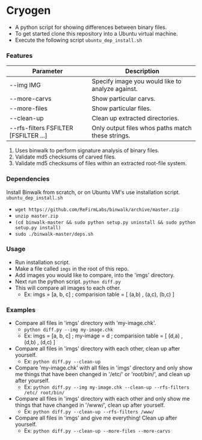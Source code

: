 # Cryogen
   - A python script for showing differences between binary files.
   - To get started clone this repository into a Ubuntu virtual machine.
   - Execute the following script ``` ubuntu_dep_install.sh ```

### Features
| Parameter | Description|
| --- | --- |
| --img IMG | Specify image you would like to analyze against. |
| --more-carvs | Show particular carvs. |
| --more-files | Show particular files. |
| --clean-up | Clean up extracted directories. |
| --rfs-filters FSFILTER [FSFILTER ...] | Only output files whos paths match these strings. |

1. Uses binwalk to perform signature analysis of binary files.
2. Validate md5 checksums of carved files.
3. Validate md5 checksums of files within an extracted root-file system.

### Dependencies
Install Binwalk from scratch, or on Ubuntu VM's use installation script. ``` ubuntu_dep_install.sh ```
  - ```wget https://github.com/ReFirmLabs/binwalk/archive/master.zip```
  - ```unzip master.zip```
  - ```(cd binwalk-master && sudo python setup.py uninstall && sudo python setup.py install)```
  - ```sudo ./binwalk-master/deps.sh```

### Usage
   - Run installation script. 
   - Make a file called ``` imgs ``` in the root of this repo.
   - Add images you would like to compare, into the 'imgs' directory.
   - Next run the python script. ``` python diff.py ```
   - This will compare all images to each other. 
      - Ex: imgs = [a, b, c] ; comparision table = [ (a,b) , (a,c), (b,c) ]

### Examples
   - Compare all files in 'imgs' directory with 'my-image.chk'.
      - ``` python diff.py --img my-image.chk ```
      - Ex: imgs = [a, b, c] ; my-image = d ; comparision table = [ (d,a) , (d,b) , (d,c) ]
   - Compare all files in 'imgs' directory with each other, clean up after yourself.
      - Ex: ``` python diff.py --clean-up ```
   - Compare 'my-image.chk' with all files in 'imgs' directory and only show me things that have been changed in '/etc/' or 'root/bin/', and clean up after yourself.
      - Ex: ``` python diff.py --img my-image.chk --clean-up --rfs-filters /etc/ root/bin/ ```
   - Compare all files in 'imgs' directory with each other and only show me things that have changed in '/www/', clean up after yourself.
      - Ex: ``` python diff.py --clean-up --rfs-filters /www/ ```
   - Compare all files in 'imgs' and give me everything! Clean up after yourself.
      - Ex: ``` python diff.py --clean-up --more-files --more-carvs ```
